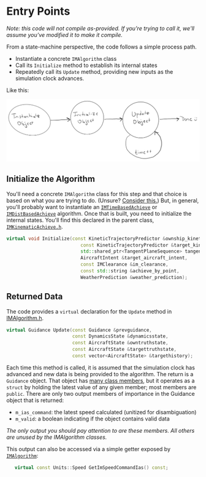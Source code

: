 # Entry Points

_Note: this code will not compile as-provided. If you're trying to call it, we'll assume you've modified it to make it compile._

From a state-machine perspective, the code follows a simple process path.

* Instantiate a concrete `IMAlgorithm` class
* Call its `Initialize` method to establish its internal states
* Repeatedly call its `Update` method, providing new inputs as the simulation clock advances.

Like this:

![state_sequence](images/state_sequence.png)

## Initialize the Algorithm

You'll need a concrete `IMAlgorithm` class for this step and that choice is based on what you are trying to do. (Unsure? [Consider this.](im_clearance_types.md)) But, in general, you'll probably want to instantiate an [`IMTimeBasedAchieve`](https://github.com/mitre/im_sample_algorithm/blob/master/IntervalManagement/IMTimeBasedAchieve.cpp) or [`IMDistBasedAchieve`](https://github.com/mitre/im_sample_algorithm/blob/master/IntervalManagement/IMDistBasedAchieve.cpp) algorithm. Once that is built, you need to initialize the internal states. You'll find this declared in the parent class, [`IMKinematicAchieve.h`](https://github.com/mitre/im_sample_algorithm/blob/master/include/imalgs/IMKinematicAchieve.h).

```c++
virtual void Initialize(const KineticTrajectoryPredictor &ownship_kinetic_trajectory_predictor,
                           const KineticTrajectoryPredictor &target_kinetic_trajectory_predictor,
                           std::shared_ptr<TangentPlaneSequence> tangent_plane_sequence,
                           AircraftIntent &target_aircraft_intent,
                           const IMClearance &im_clearance,
                           const std::string &achieve_by_point,
                           WeatherPrediction &weather_prediction);
```

## Returned Data

The code provides a `virtual` declaration for the `Update` method in [IMAlgorithm.h](https://github.com/mitre/im_sample_algorithm/blob/master/include/imalgs/IMAlgorithm.h#L80).

```c++
virtual Guidance Update(const Guidance &prevguidance,
                        const DynamicsState &dynamicsstate,
                        const AircraftState &owntruthstate,
                        const AircraftState &targettruthstate,
                        const vector<AircraftState> &targethistory);
```

Each time this method is called, it is assumed that the simulation clock has advanced and new data is being provided to the algorithm. The return is a `Guidance` object. That object has [many class members](https://github.com/mitre/FMACM/blob/master/include/public/Guidance.h), but it operates as a `struct` by holding the latest value of any given member; most members are `public`. There are only two output members of importance in the Guidance object that is returned:

* `m_ias_command`: the latest speed calculated (unitized for disambiguation)
* `m_valid`: a boolean indicating if the object contains valid data

_The only output you should pay attention to are these members. All others are unused by the IMAlgorithm classes._

This output can also be accessed via a simple getter exposed by [`IMAlgorithm`](https://github.com/mitre/im_sample_algorithm/blob/master/include/imalgs/IMKinematicAchieve.h#L40):

```c++
   virtual const Units::Speed GetImSpeedCommandIas() const;
```
